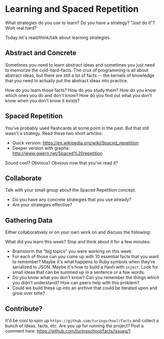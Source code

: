 # Learning and Spaced Repetition

What strategies do you use to learn? Do you have a strategy? "Just do it"? Wish real hard?

Today let's read/think/talk about learning strategies.

## Abstract and Concrete

Sometimes you need to learn abstract ideas and sometimes you just need to memorize the cold-hard-facts. The crux of programming
is all about abstract ideas, but there are still a lot of facts -- the kernels of knowledge that you need to actually put
the abstract ideas into practice.

How do you learn those facts? How do you study them? How do you know which ones you do and don't know? How do you find
out what you don't know when you don't know it exists?

## Spaced Repetition

You've probably used flashcards at some point in the past. But that still wasn't a strategy. Read these two short articles:

* Quick version: https://en.wikipedia.org/wiki/Spaced_repetition
* Deeper version with graphs: http://www.gwern.net/Spaced%20repetition

Sound cool? Obvious? Obvious now that you've read it?

## Collaborate

Talk with your small group about the Spaced Repetition concept.

* Do you have any concrete strategies that you use already?
* Are your strategies effective?

## Gathering Data

Either collaboratively or on your own work on and discuss the following:

What did you learn this week? Stop and think about it for a few minutes:

* Brainstorm the "big topics" you were working on this week
* For each of those can you come up with 10 essential facts that you want to remember? Maybe it's what happens to Ruby
symbols when they're serialized to JSON. Maybe it's how to build a Hash with `inject`. Look for small ideas that can be
summed up in a sentence or a few words.
* Do you know what you don't know? Can you remember the things which you didn't understand? How can peers help with this problem?
* Could we build these up into an archive that could be iterated upon and grow over time?

## Contribute?

It'd be cool to spin up `https://github.com/turingschool/facts` and collect a bunch of ideas, facts, etc. Are you up for running the
project? Post a comment here: https://github.com/turingschool/facts/issues/1
